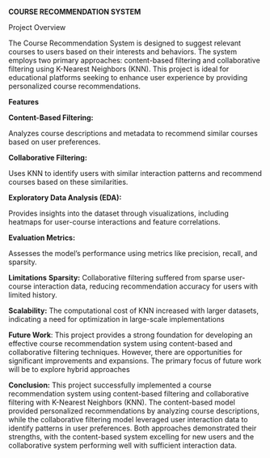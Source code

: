 **COURSE RECOMMENDATION SYSTEM**

Project Overview

The Course Recommendation System is designed to suggest relevant courses to users based on their interests and behaviors.
The system employs two primary approaches: content-based filtering and collaborative filtering using K-Nearest Neighbors (KNN). This project is ideal for educational platforms seeking to enhance user experience by providing personalized course recommendations.

**Features**

**Content-Based Filtering:**

Analyzes course descriptions and metadata to recommend similar courses based on user preferences.

**Collaborative Filtering:**

Uses KNN to identify users with similar interaction patterns and recommend courses based on these similarities.

**Exploratory Data Analysis (EDA):**

Provides insights into the dataset through visualizations, including heatmaps for user-course interactions and feature correlations.

**Evaluation Metrics:**

Assesses the model’s performance using metrics like precision, recall, and sparsity.

**Limitations**
**Sparsity:**
Collaborative filtering suffered from 
sparse user-course interaction data, reducing 
recommendation accuracy for users with limited 
history. 

**Scalability:**
The computational cost of KNN increased with larger datasets, indicating a need 
for optimization in large-scale implementations

**Future Work**:
This project provides a strong 
foundation for developing an effective course 
recommendation system using content-based and 
collaborative filtering techniques. However, 
there are opportunities for significant 
improvements and expansions. The primary 
focus of future work will be to explore hybrid 
approaches 

**Conclusion:**
This project successfully implemented a 
course recommendation system using 
content-based filtering and 
collaborative filtering with K-Nearest 
Neighbors (KNN). The content-based 
model provided personalized 
recommendations by analyzing course 
descriptions, while the collaborative 
filtering model leveraged user 
interaction data to identify patterns in 
user preferences. Both approaches 
demonstrated their strengths, with the 
content-based system excelling for new 
users and the collaborative system 
performing well with sufficient 
interaction data.
